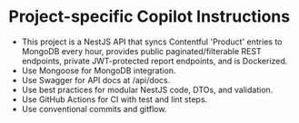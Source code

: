 <!-- Use this file to provide workspace-specific custom instructions to Copilot. For more details, visit https://code.visualstudio.com/docs/copilot/copilot-customization#_use-a-githubcopilotinstructionsmd-file -->

# Project-specific Copilot Instructions
- This project is a NestJS API that syncs Contentful 'Product' entries to MongoDB every hour, provides public paginated/filterable REST endpoints, private JWT-protected report endpoints, and is Dockerized.
- Use Mongoose for MongoDB integration.
- Use Swagger for API docs at /api/docs.
- Use best practices for modular NestJS code, DTOs, and validation.
- Use GitHub Actions for CI with test and lint steps.
- Use conventional commits and gitflow.
